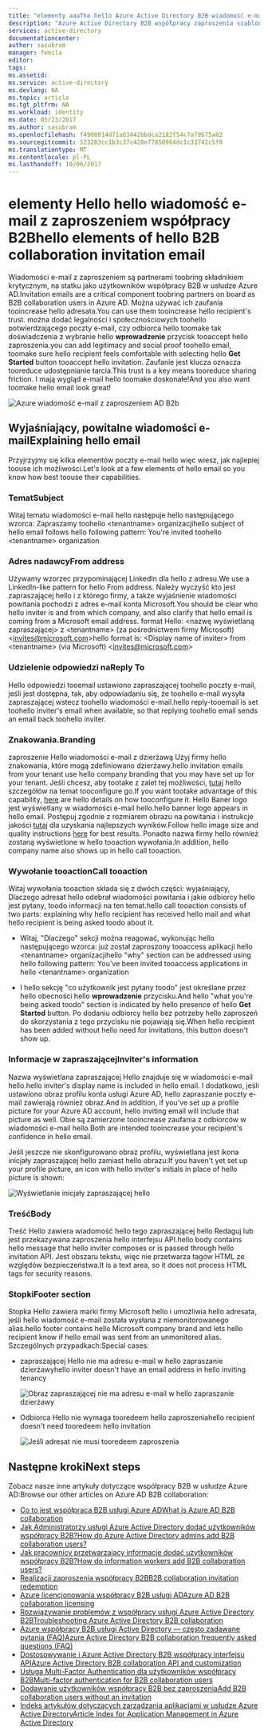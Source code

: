 ```yaml
---
title: "elementy aaaThe hello Azure Active Directory B2B wiadomość e-mail z zaproszeniem współpracy | Dokumentacja firmy Microsoft"
description: "Azure Active Directory B2B współpracy zaproszenia szablon wiadomości e-mail"
services: active-directory
documentationcenter: 
author: sasubram
manager: femila
editor: 
tags: 
ms.assetid: 
ms.service: active-directory
ms.devlang: NA
ms.topic: article
ms.tgt_pltfrm: NA
ms.workload: identity
ms.date: 05/23/2017
ms.author: sasubram
ms.openlocfilehash: f4908014d71a63442bbdca2182f54c7a79675a82
ms.sourcegitcommit: 523283cc1b3c37c428e77850964dc1c33742c5f0
ms.translationtype: MT
ms.contentlocale: pl-PL
ms.lasthandoff: 10/06/2017
---
```

# <a name="hello-elements-of-hello-b2b-collaboration-invitation-email"></a><span data-ttu-id="2f53b-103">elementy Hello hello wiadomość e-mail z zaproszeniem współpracy B2B</span><span class="sxs-lookup"><span data-stu-id="2f53b-103">hello elements of hello B2B collaboration invitation email</span></span>

<span data-ttu-id="2f53b-104">Wiadomości e-mail z zaproszeniem są partnerami toobring składnikiem krytycznym, na statku jako użytkowników współpracy B2B w usłudze Azure AD.</span><span class="sxs-lookup"><span data-stu-id="2f53b-104">Invitation emails are a critical component toobring partners on board as B2B collaboration users in Azure AD.</span></span> <span data-ttu-id="2f53b-105">Można używać ich zaufania tooincrease hello adresata.</span><span class="sxs-lookup"><span data-stu-id="2f53b-105">You can use them tooincrease hello recipient's trust.</span></span> <span data-ttu-id="2f53b-106">można dodać legalności i społecznościowych toohello potwierdzającego poczty e-mail, czy odbiorca hello toomake tak doświadczenia z wybranie hello **wprowadzenie** przycisk tooaccept hello zaproszenia.</span><span class="sxs-lookup"><span data-stu-id="2f53b-106">you can add legitimacy and social proof toohello email, toomake sure hello recipient feels comfortable with selecting hello **Get Started** button tooaccept hello invitation.</span></span> <span data-ttu-id="2f53b-107">Zaufanie jest klucza oznacza tooreduce udostępnianie tarcia.</span><span class="sxs-lookup"><span data-stu-id="2f53b-107">This trust is a key means tooreduce sharing friction.</span></span> <span data-ttu-id="2f53b-108">I mają wygląd e-mail hello toomake doskonałe!</span><span class="sxs-lookup"><span data-stu-id="2f53b-108">And you also want toomake hello email look great!</span></span>

![Azure wiadomość e-mail z zaproszeniem AD B2b](media/active-directory-b2b-invitation-email/invitation-email.png)

## <a name="explaining-hello-email"></a><span data-ttu-id="2f53b-110">Wyjaśniający, powitalne wiadomości e-mail</span><span class="sxs-lookup"><span data-stu-id="2f53b-110">Explaining hello email</span></span>
<span data-ttu-id="2f53b-111">Przyjrzyjmy się kilka elementów poczty e-mail hello więc wiesz, jak najlepiej toouse ich możliwości.</span><span class="sxs-lookup"><span data-stu-id="2f53b-111">Let's look at a few elements of hello email so you know how best toouse their capabilities.</span></span>

### <a name="subject"></a><span data-ttu-id="2f53b-112">Temat</span><span class="sxs-lookup"><span data-stu-id="2f53b-112">Subject</span></span>
<span data-ttu-id="2f53b-113">Witaj tematu wiadomości e-mail hello następuje hello następującego wzorca: Zapraszamy toohello &lt;tenantname&gt; organizacji</span><span class="sxs-lookup"><span data-stu-id="2f53b-113">hello subject of hello email follows hello following pattern: You're invited toohello &lt;tenantname&gt; organization</span></span>

### <a name="from-address"></a><span data-ttu-id="2f53b-114">Adres nadawcy</span><span class="sxs-lookup"><span data-stu-id="2f53b-114">From address</span></span>
<span data-ttu-id="2f53b-115">Używamy wzorzec przypominającej LinkedIn dla hello z adresu.</span><span class="sxs-lookup"><span data-stu-id="2f53b-115">We use a LinkedIn-like pattern for hello From address.</span></span>  <span data-ttu-id="2f53b-116">Należy wyczyść kto jest zapraszającej hello i z którego firmy, a także wyjaśnienie wiadomości powitania pochodzi z adres e-mail konta Microsoft.</span><span class="sxs-lookup"><span data-stu-id="2f53b-116">You should be clear who hello inviter is and from which company, and also clarify that hello email is coming from a Microsoft email address.</span></span> <span data-ttu-id="2f53b-117">format Hello: &lt;nazwę wyświetlaną zapraszającej&gt; z &lt;tenantname&gt; (za pośrednictwem firmy Microsoft) <invites@microsoft.com&gt;</span><span class="sxs-lookup"><span data-stu-id="2f53b-117">hello format is: &lt;Display name of inviter&gt; from &lt;tenantname&gt; (via Microsoft) <invites@microsoft.com&gt;</span></span>

### <a name="reply-to"></a><span data-ttu-id="2f53b-118">Udzielenie odpowiedzi na</span><span class="sxs-lookup"><span data-stu-id="2f53b-118">Reply To</span></span>
<span data-ttu-id="2f53b-119">Hello odpowiedzi tooemail ustawiono zapraszającej toohello poczty e-mail, jeśli jest dostępna, tak, aby odpowiadaniu się, że toohello e-mail wysyła zapraszającej wstecz toohello wiadomości e-mail.</span><span class="sxs-lookup"><span data-stu-id="2f53b-119">hello reply-tooemail is set toohello inviter's email when available, so that replying toohello email sends an email back toohello inviter.</span></span>

### <a name="branding"></a><span data-ttu-id="2f53b-120">Znakowania.</span><span class="sxs-lookup"><span data-stu-id="2f53b-120">Branding</span></span>
<span data-ttu-id="2f53b-121">zaproszenie Hello wiadomości e-mail z dzierżawą Użyj firmy hello znakowania, które mogą zdefiniowano dzierżawy.</span><span class="sxs-lookup"><span data-stu-id="2f53b-121">hello invitation emails from your tenant use hello company branding that you may have set up for your tenant.</span></span> <span data-ttu-id="2f53b-122">Jeśli chcesz, aby tootake z zalet tej możliwości, [tutaj](https://docs.microsoft.com/azure/active-directory/active-directory-branding-custom-signon-azure-portal) hello szczegółów na temat tooconfigure go.</span><span class="sxs-lookup"><span data-stu-id="2f53b-122">If you want tootake advantage of this capability, [here](https://docs.microsoft.com/azure/active-directory/active-directory-branding-custom-signon-azure-portal) are hello details on how tooconfigure it.</span></span> <span data-ttu-id="2f53b-123">Hello Baner logo jest wyświetlany w wiadomości e-mail hello.</span><span class="sxs-lookup"><span data-stu-id="2f53b-123">hello banner logo appears in hello email.</span></span> <span data-ttu-id="2f53b-124">Postępuj zgodnie z rozmiarem obrazu na powitania i instrukcje jakości [tutaj](https://docs.microsoft.com/azure/active-directory/active-directory-branding-custom-signon-azure-portal) dla uzyskania najlepszych wyników.</span><span class="sxs-lookup"><span data-stu-id="2f53b-124">Follow hello image size and quality instructions [here](https://docs.microsoft.com/azure/active-directory/active-directory-branding-custom-signon-azure-portal) for best results.</span></span> <span data-ttu-id="2f53b-125">Ponadto nazwa firmy hello również zostaną wyświetlone w hello tooaction wywołania.</span><span class="sxs-lookup"><span data-stu-id="2f53b-125">In addition, hello company name also shows up in hello call tooaction.</span></span>

### <a name="call-tooaction"></a><span data-ttu-id="2f53b-126">Wywołanie tooaction</span><span class="sxs-lookup"><span data-stu-id="2f53b-126">Call tooaction</span></span>
<span data-ttu-id="2f53b-127">Witaj wywołania tooaction składa się z dwóch części: wyjaśniający, Dlaczego adresat hello odebrał wiadomości powitania i jakie odbiorcy hello jest pytany, toodo informacji na ten temat.</span><span class="sxs-lookup"><span data-stu-id="2f53b-127">hello call tooaction consists of two parts: explaining why hello recipient has received hello mail and what hello recipient is being asked toodo about it.</span></span>
- <span data-ttu-id="2f53b-128">Witaj, "Dlaczego" sekcji można reagować, wykonując hello następującego wzorca: już został zaproszony tooaccess aplikacji hello &lt;tenantname&gt; organizacji</span><span class="sxs-lookup"><span data-stu-id="2f53b-128">hello "why" section can be addressed using hello following pattern: You've been invited tooaccess applications in hello &lt;tenantname&gt; organization</span></span>

- <span data-ttu-id="2f53b-129">I hello sekcję "co użytkownik jest pytany toodo" jest określane przez hello obecności hello **wprowadzenie** przycisku.</span><span class="sxs-lookup"><span data-stu-id="2f53b-129">And hello "what you're being asked toodo" section is indicated by hello presence of hello **Get Started** button.</span></span> <span data-ttu-id="2f53b-130">Po dodaniu odbiorcy hello bez potrzeby hello zaproszeń do skorzystania z tego przycisku nie pojawiają się.</span><span class="sxs-lookup"><span data-stu-id="2f53b-130">When hello recipient has been added without hello need for invitations, this button doesn't show up.</span></span>

### <a name="inviters-information"></a><span data-ttu-id="2f53b-131">Informacje w zapraszającej</span><span class="sxs-lookup"><span data-stu-id="2f53b-131">Inviter's information</span></span>
<span data-ttu-id="2f53b-132">Nazwa wyświetlana zapraszającej Hello znajduje się w wiadomości e-mail hello.</span><span class="sxs-lookup"><span data-stu-id="2f53b-132">hello inviter's display name is included in hello email.</span></span> <span data-ttu-id="2f53b-133">I dodatkowo, jeśli ustawiono obraz profilu konta usługi Azure AD, hello zapraszanie poczty e-mail zawierają również obraz.</span><span class="sxs-lookup"><span data-stu-id="2f53b-133">And in addition, if you've set up a profile picture for your Azure AD account, hello inviting email will include that picture as well.</span></span> <span data-ttu-id="2f53b-134">Obie są zamierzone tooincrease zaufania z odbiorców w wiadomości e-mail hello.</span><span class="sxs-lookup"><span data-stu-id="2f53b-134">Both are intended tooincrease your recipient's confidence in hello email.</span></span>

<span data-ttu-id="2f53b-135">Jeśli jeszcze nie skonfigurowano obraz profilu, wyświetlana jest ikona inicjały zapraszającej hello zamiast hello obrazu:</span><span class="sxs-lookup"><span data-stu-id="2f53b-135">If you haven't yet set up your profile picture, an icon with hello inviter's initials in place of hello picture is shown:</span></span>

  ![Wyświetlanie inicjały zapraszającej hello](media/active-directory-b2b-invitation-email/inviters-initials.png)

### <a name="body"></a><span data-ttu-id="2f53b-137">Treść</span><span class="sxs-lookup"><span data-stu-id="2f53b-137">Body</span></span>
<span data-ttu-id="2f53b-138">Treść Hello zawiera wiadomość hello tego zapraszającej hello Redaguj lub jest przekazywana zaproszenia hello interfejsu API.</span><span class="sxs-lookup"><span data-stu-id="2f53b-138">hello body contains hello message that hello inviter composes or is passed through hello invitation API.</span></span> <span data-ttu-id="2f53b-139">Jest obszaru tekstu, więc nie przetwarza tagów HTML ze względów bezpieczeństwa.</span><span class="sxs-lookup"><span data-stu-id="2f53b-139">It is a text area, so it does not process HTML tags for security reasons.</span></span>

### <a name="footer-section"></a><span data-ttu-id="2f53b-140">Stopki</span><span class="sxs-lookup"><span data-stu-id="2f53b-140">Footer section</span></span>
<span data-ttu-id="2f53b-141">Stopka Hello zawiera marki firmy Microsoft hello i umożliwia hello adresata, jeśli hello wiadomość e-mail została wysłana z niemonitorowanego alias.</span><span class="sxs-lookup"><span data-stu-id="2f53b-141">hello footer contains hello Microsoft company brand and lets hello recipient know if hello email was sent from an unmonitored alias.</span></span> <span data-ttu-id="2f53b-142">Szczególnych przypadkach:</span><span class="sxs-lookup"><span data-stu-id="2f53b-142">Special cases:</span></span>

- <span data-ttu-id="2f53b-143">zapraszającej Hello nie ma adresu e-mail w hello zapraszanie dzierżawy</span><span class="sxs-lookup"><span data-stu-id="2f53b-143">hello inviter doesn't have an email address in hello inviting tenancy</span></span>

  ![Obraz zapraszającej nie ma adresu e-mail w hello zapraszanie dzierżawy](media/active-directory-b2b-invitation-email/inviter-no-email.png)


- <span data-ttu-id="2f53b-145">Odbiorca Hello nie wymaga tooredeem hello zaproszenia</span><span class="sxs-lookup"><span data-stu-id="2f53b-145">hello recipient doesn't need tooredeem hello invitation</span></span>

  ![Jeśli adresat nie musi tooredeem zaproszenia](media/active-directory-b2b-invitation-email/when-recipient-doesnt-redeem.png)


## <a name="next-steps"></a><span data-ttu-id="2f53b-147">Następne kroki</span><span class="sxs-lookup"><span data-stu-id="2f53b-147">Next steps</span></span>

<span data-ttu-id="2f53b-148">Zobacz nasze inne artykuły dotyczące współpracy B2B w usłudze Azure AD:</span><span class="sxs-lookup"><span data-stu-id="2f53b-148">Browse our other articles on Azure AD B2B collaboration:</span></span>

* [<span data-ttu-id="2f53b-149">Co to jest współpraca B2B usługi Azure AD</span><span class="sxs-lookup"><span data-stu-id="2f53b-149">What is Azure AD B2B collaboration</span></span>](active-directory-b2b-what-is-azure-ad-b2b.md)
* [<span data-ttu-id="2f53b-150">Jak Administratorzy usługi Azure Active Directory dodać użytkowników współpracy B2B?</span><span class="sxs-lookup"><span data-stu-id="2f53b-150">How do Azure Active Directory admins add B2B collaboration users?</span></span>](active-directory-b2b-admin-add-users.md)
* [<span data-ttu-id="2f53b-151">Jak pracownicy przetwarzający informacje dodać użytkowników współpracy B2B?</span><span class="sxs-lookup"><span data-stu-id="2f53b-151">How do information workers add B2B collaboration users?</span></span>](active-directory-b2b-iw-add-users.md)
* [<span data-ttu-id="2f53b-152">Realizacji zaproszenia współpracy B2B</span><span class="sxs-lookup"><span data-stu-id="2f53b-152">B2B collaboration invitation redemption</span></span>](active-directory-b2b-redemption-experience.md)
* [<span data-ttu-id="2f53b-153">Azure licencjonowania współpracy B2B usługi AD</span><span class="sxs-lookup"><span data-stu-id="2f53b-153">Azure AD B2B collaboration licensing</span></span>](active-directory-b2b-licensing.md)
* [<span data-ttu-id="2f53b-154">Rozwiązywanie problemów z współpracy usługi Azure Active Directory B2B</span><span class="sxs-lookup"><span data-stu-id="2f53b-154">Troubleshooting Azure Active Directory B2B collaboration</span></span>](active-directory-b2b-troubleshooting.md)
* [<span data-ttu-id="2f53b-155">Azure współpracy B2B usługi Active Directory — często zadawane pytania (FAQ)</span><span class="sxs-lookup"><span data-stu-id="2f53b-155">Azure Active Directory B2B collaboration frequently asked questions (FAQ)</span></span>](active-directory-b2b-faq.md)
* [<span data-ttu-id="2f53b-156">Dostosowywanie i Azure Active Directory B2B współpracy interfejsu API</span><span class="sxs-lookup"><span data-stu-id="2f53b-156">Azure Active Directory B2B collaboration API and customization</span></span>](active-directory-b2b-api.md)
* [<span data-ttu-id="2f53b-157">Usługa Multi-Factor Authentication dla użytkowników współpracy B2B</span><span class="sxs-lookup"><span data-stu-id="2f53b-157">Multi-factor authentication for B2B collaboration users</span></span>](active-directory-b2b-mfa-instructions.md)
* [<span data-ttu-id="2f53b-158">Dodawanie użytkowników współpracy B2B bez zaproszenia</span><span class="sxs-lookup"><span data-stu-id="2f53b-158">Add B2B collaboration users without an invitation</span></span>](active-directory-b2b-add-user-without-invite.md)
* [<span data-ttu-id="2f53b-159">Indeks artykułów dotyczących zarządzania aplikacjami w usłudze Azure Active Directory</span><span class="sxs-lookup"><span data-stu-id="2f53b-159">Article Index for Application Management in Azure Active Directory</span></span>](active-directory-apps-index.md)

